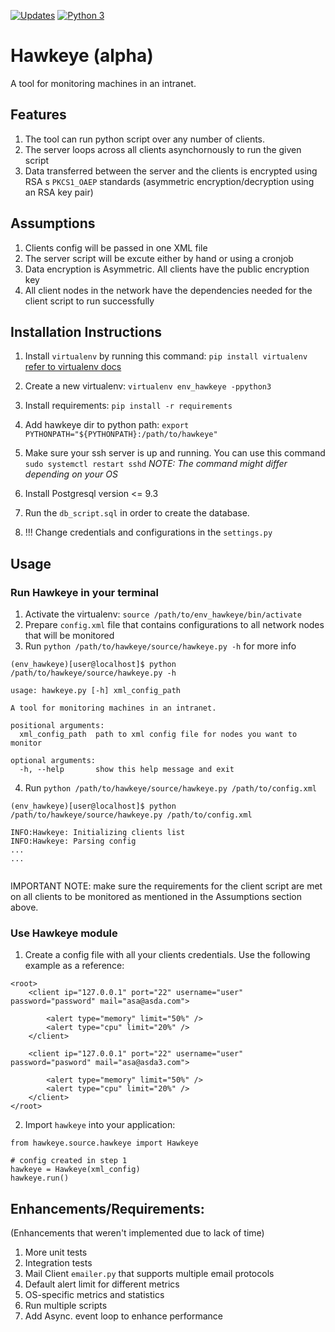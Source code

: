 [![Updates](https://pyup.io/repos/github/Sheshtawy/hawkeye/shield.svg)](https://pyup.io/repos/github/Sheshtawy/hawkeye/)
[![Python 3](https://pyup.io/repos/github/Sheshtawy/hawkeye/python-3-shield.svg)](https://pyup.io/repos/github/Sheshtawy/hawkeye/)

# Hawkeye (alpha)
A tool for monitoring machines in an intranet. 

## Features
1. The tool can run python script over any number of clients. 
2. The server loops across all clients asynchornously to run the given
script
3. Data transferred between the server and the clients is encrypted using RSA
s `PKCS1_OAEP` standards (asymmetric encryption/decryption using an RSA key pair)

## Assumptions
1. Clients config will be passed in one XML file
2. The server script will be excute either by hand or using a cronjob
3. Data encryption is Asymmetric. All clients have the public encryption key
4. All client nodes in the network have the dependencies needed for the client script to run successfully

## Installation Instructions
1. Install `virtualenv` by running this command: `pip install virtualenv` [refer to virtualenv docs](https://virtualenv.pypa.io/en/stable/installation/)

2. Create a new virtualenv: `virtualenv env_hawkeye -ppython3`

3. Install requirements: `pip install -r requirements`

4. Add hawkeye dir to python path: `export PYTHONPATH="${PYTHONPATH}:/path/to/hawkeye"`

5. Make sure your ssh server is up and running. You can use this command `sudo systemctl restart sshd`
_NOTE: The command might differ depending on your OS_

6. Install Postgresql version <= 9.3

7. Run the `db_script.sql` in order to create the database.

8. !!! Change credentials and configurations in the `settings.py`

## Usage

### Run Hawkeye in your terminal

1. Activate the virtualenv: `source /path/to/env_hawkeye/bin/activate`
2. Prepare `config.xml` file that contains configurations to all network nodes that will
be monitored
3. Run `python /path/to/hawkeye/source/hawkeye.py -h` for more info

```
(env_hawkeye)[user@localhost]$ python /path/to/hawkeye/source/hawkeye.py -h

usage: hawkeye.py [-h] xml_config_path

A tool for monitoring machines in an intranet.

positional arguments:
  xml_config_path  path to xml config file for nodes you want to monitor

optional arguments:
  -h, --help       show this help message and exit

```

4. Run `python /path/to/hawkeye/source/hawkeye.py /path/to/config.xml`

```
(env_hawkeye)[user@localhost]$ python /path/to/hawkeye/source/hawkeye.py /path/to/config.xml

INFO:Hawkeye: Initializing clients list
INFO:Hawkeye: Parsing config 
...
...


```
IMPORTANT NOTE: make sure the requirements for the client script are met on all clients to be monitored as mentioned in the Assumptions section above.

### Use Hawkeye module

1. Create a config file with all your clients credentials. Use the following example as a reference:

```
<root>
    <client ip="127.0.0.1" port="22" username="user" password="password" mail="asa@asda.com">

        <alert type="memory" limit="50%" />
        <alert type="cpu" limit="20%" />
    </client>

    <client ip="127.0.0.1" port="22" username="user" password="pasword" mail="asa@asda3.com">

        <alert type="memory" limit="50%" />
        <alert type="cpu" limit="20%" />
    </client>
</root>
```
2. Import `hawkeye` into your application:

```
from hawkeye.source.hawkeye import Hawkeye

# config created in step 1
hawkeye = Hawkeye(xml_config)
hawkeye.run()

```

## Enhancements/Requirements:

(Enhancements that weren't implemented due to lack of time)

1. More unit tests
2. Integration tests
3. Mail Client `emailer.py` that supports multiple email protocols
4. Default alert limit for different metrics
5. OS-specific metrics and statistics
6. Run multiple scripts
7. Add Async. event loop to enhance performance
